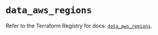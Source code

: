 # `data_aws_regions`

Refer to the Terraform Registry for docs: [`data_aws_regions`](https://registry.terraform.io/providers/hashicorp/aws/6.2.0/docs/data-sources/regions).
